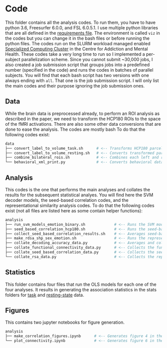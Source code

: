 # Code

This folder contains all the analysis codes.
To run them, you have to have python 3.6, Freesurfer 6.0.0, and FSL 6.0.5.1.
I use multiple python libraries that are all defined in the [requirements file](../requirements.txt).
The environment is called ```viz``` in the codes but you can change it in the bash files or before running the python files.
The codes run on the SLURM workload managed enabled [Specialized Computing Cluster](https://kcniconfluence.camh.ca/display/SCC) in the Centre for Addiction and Mental Health.
These codes take a very long time to run so I implemented a per-subject parallelization scheme.
Since you cannot submit ~30,000 jobs, I also created a job submission script that groups jobs into a predefined number (specified in the code) and runs the codes in batches of parallel subjects. 
You will find that each bash script has two versions with one always ending with ```all```.
That one is the job submission script.
I will only list the main codes and their purpose ignoring the job submission ones.

## Data
While the brain data is preprocessed already, to perform an ROI analysis as described in the paper, we need to transform the HCP180 ROIs to the space of the fMRI activations.
There are also some other data conversions that are done to ease the analysis.
The codes are mostly bash
To do that the following codes exist:
```bash
data
├── convert_label_to_volume_task.sh      # <-- Transforms HCP180 parcellation from fsaverage to each subject and converts it into masks for task data
├── convert_label_to_volume_resting.sh   # <-- Converts transformed parcellations (created in above script) it into masks for resting data
├── combine_bilateral_rois.sh            # <-- Combines each left and right hemisphere ROIs into one 
└── behavioral_xml_print.py              # <-- Converts behavioral data into csv format and aligns fMRI volumes
```

## Analysis
This codes is the one that performs the main analyses and collates the results for the subsequent statistical analyes.
You will find here the SVM decoder models, the seed-based correlation codes, and the representational similarity analysis codes.
To do that the following codes exist (not all files are listed here as some contain helper functions):
```bash
analysis
├── run_svm_models_emotion_binary.sh             # <-- Runs the SVM models and saves the performance data
├── seed_based_correlation_hcp180.sh             # <-- Runs the seed-based correlation
├── collect_seed_based_correlation_results.sh    # <-- Averages seed-based correlation results per ROI and creates the connectivity data 
├── make_rdsa_shp_sex_emotion.sh                 # <-- Runs the representational similarity analysis
├── collate_decoding_accuracy_data.py            # <-- Averages and collects the decoding performance data
├── collate_functional_connectivity_data.py      # <-- Collects the functional connectivity data
├── collate_seed_based_correlation_data.py       # <-- Collects the seed-based correlation data
└── collate_rsa_data.py                          # <-- Collects the representational similarity data
```

## Statistics
This folder contains four files that run the OLS models for each one of the four analyses.
It results in generating the association statistics in the stats folders for [task](../data/task/stats) and [resting-state](../data/resting/stats) data. 


## Figures
This contains two jupyter notebooks for figure generation.
```bash
analysis
├── make_correlation_figures.ipynb      # <-- Generates figure 4 in the paper (the UK Biobank part)
└── plot_connectivity.ipynb             # <-- Generates figure 6 in the paper (the connectivity plots)
```